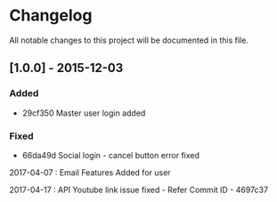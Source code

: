 # Changelog

All notable changes to this project will be documented in this file.

## [1.0.0] - 2015-12-03

### Added 

- 29cf350 Master user login added 

### Fixed

- 66da49d Social login - cancel button error fixed


2017-04-07 : Email Features Added for user

2017-04-17 : API Youtube link issue fixed - Refer Commit ID -  4697c37